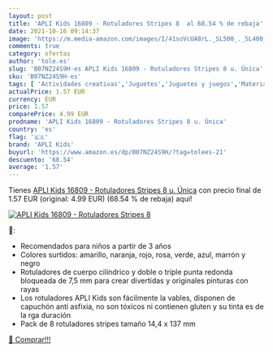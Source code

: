 ```yaml
---
layout: post
title: 'APLI Kids 16809 - Rotuladores Stripes 8  al 68.54 % de rebaja'
date: 2021-10-16 09:14:37
image: 'https://m.media-amazon.com/images/I/41soVcUA8rL._SL500_._SL400_.jpg'
comments: true
category: ofertas
author: 'tole.es'
slug: 'B07NZ24S9H-es APLI Kids 16809 - Rotuladores Stripes 8 u. Única'
sku: 'B07NZ24S9H-es'
tags: [ 'Actividades creativas','Juguetes','Juguetes y juegos','Material de escritura y dibujo para niños','Rotuladores de colores para niños','apli','apli kids','rotuladores', ]
actualPrice: 1.57 EUR
currency: EUR
price: 1.57
comparePrice: 4.99 EUR
prodname: 'APLI Kids 16809 - Rotuladores Stripes 8 u. Única'
country: 'es'
flag: '🇪🇸'
brand: 'APLI Kids'
buyurl: 'https://www.amazon.es/dp/B07NZ24S9H/?tag=tolees-21'
descuento: '68.54'
average: '1.57'
---
```


Tienes [APLI Kids 16809 - Rotuladores Stripes 8 u. Única](https://www.amazon.es/dp/B07NZ24S9H/?tag=tolees-21) con precio final de  1.57 EUR (original: 4.99 EUR) (68.54 %  de rebaja) aqui!

[![APLI Kids 16809 - Rotuladores Stripes 8 ](https://m.media-amazon.com/images/I/41soVcUA8rL._SL500_._SL400_.jpg)](https://www.amazon.es/dp/B07NZ24S9H/?tag=tolees-21)

🔎:

- Recomendados para niños a partir de 3 años
- Colores surtidos: amarillo, naranja, rojo, rosa, verde, azul, marrón y negro
- Rotuladores de cuerpo cilíndrico y doble o triple punta redonda bloqueada de 7,5 mm para crear divertidas y originales pinturas con rayas
- Los rotuladores APLI Kids son fácilmente la vables, disponen de capuchón anti asfixia, no son tóxicos ni contienen gluten y su tinta es de la rga duración
- Pack de 8 rotuladores stripes tamaño 14,4 x 137 mm

[🛒 Comprar!!!](https://www.amazon.es/dp/B07NZ24S9H/?tag=tolees-21)
